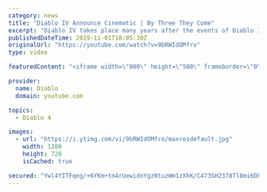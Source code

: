 ```yaml
---
category: news
title: "Diablo IV Announce Cinematic | By Three They Come"
excerpt: "Diablo IV takes place many years after the events of Diablo III, after millions have been slaughtered by the actions of the High Heavens and Burning Hells alike."
publishedDateTime: 2019-11-01T18:05:30Z
originalUrl: "https://youtube.com/watch?v=9bRWIdOMfro"
type: video

featuredContent: "<iframe width=\"800\" height=\"500\" frameborder=\"0\" src=\"https://www.youtube.com/embed/9bRWIdOMfro\" allow=\"accelerometer; autoplay; encrypted-media; gyroscope; picture-in-picture\" allowfullscreen></iframe>"

provider:
  name: Diablo
  domain: youtube.com

topics:
  - Diablo 4

images:
  - url: "https://i.ytimg.com/vi/9bRWIdOMfro/maxresdefault.jpg"
    width: 1280
    height: 720
    isCached: true

secured: "Ywl4YITFqeg/+6YKm+tm4rUewidnYgzNtuzWm1zXhK/C473SH2378Tl8mi6DF2uvzmCP11iHQmXF+1rc8CLU3hNefpVM1mRYSsZ+5bvr2srodOD0sma+MyXDwllJmd8o85fDzhOOwtWFyHNNT5RYP2W2Tg9upOsoSXLx+nkw7XZEQdU1/9WwAwQqJvHMRPNw9JM4LTdL+HmPOKInrLyX4mPvP7pYdRI07LrR0L2HPbhs0fLOxjRMA2kXIOz+2tY/BNc9d45uKrNi1wf+ic1Kmqoei13MYnRNo7y5VgS1WWjOgjB07e/Oa25VyIL/tGEP1I3QHWRwfHYBcOKm1N6Iba3xOGuufeDfGIJcVXcy7pZ0BI6vgXdAs6PINO0LjDcederjgA9nWjAgmwXJHc34sG8WGybSlJX1eaUGno7NWaflq0xtnc34E4OP4cH3sMRn;ScRvaeEYAwwEHowgcIjHlw=="
---
```


